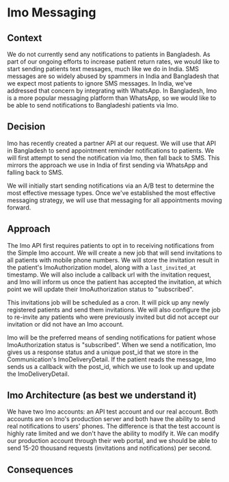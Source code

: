 # Imo Messaging

## Context

We do not currently send any notifications to patients in Bangladesh. As part of our ongoing efforts to increase patient return rates, we would like to start sending patients text messages, much like we do in India. SMS messages are so widely abused by spammers in India and Bangladesh that we expect most patients to ignore SMS messages. In India, we've addressed that concern by integrating with WhatsApp. In Bangladesh, Imo is a more popular messaging platform than WhatsApp, so we would like to be able to send notifications to Bangladeshi patients via Imo.

## Decision

Imo has recently created a partner API at our request. We will use that API in Bangladesh to send appointment reminder notifications to patients. We will first attempt to send the notification via Imo, then fall back to SMS. This mirrors the approach we use in India of first sending via WhatsApp and falling back to SMS.

We will initially start sending notifications via an A/B test to determine the most effective message types. Once we've established the most effective messaging strategy, we will use that messaging for all appointments moving forward.

## Approach

The Imo API first requires patients to opt in to receiving notifications from the Simple Imo account. We will create a new job that will send invitations to all patients with mobile phone numbers. We will store the invitation result in the patient's ImoAuthorization model, along with a `last_invited_at` timestamp. We will also include a callback url with the invitation request, and Imo will inform us once the patient has accepted the invitation, at which point we will update their ImoAuthorization status to "subscribed".

This invitations job will be scheduled as a cron. It will pick up any newly registered patients and send them invitations. We will also configure the job to re-invite any patients who were previously invited but did not accept our invitation or did not have an Imo account.

Imo will be the preferred means of sending notifications for patient whose ImoAuthorization status is "subscribed". When we send a notification, Imo gives us a response status and a unique post_id that we store in the Communication's ImoDeliveryDetail. If the patient reads the message, Imo sends us a callback with the post_id, which we use to look up and update the ImoDeliveryDetail.

## Imo Architecture (as best we understand it)

We have two Imo accounts: an API test account and our real account. Both accounts are on Imo's production server and both have the ability to send real notifications to users' phones. The difference is that the test account is highly rate limited and we don't have the ability to modify it. We can modify our production account through their web portal, and we should be able to send 15-20 thousand requests (invitations and notifications) per second.

## Consequences

